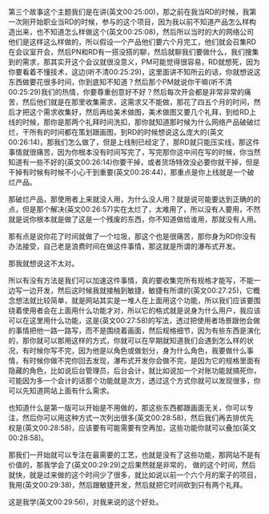 第三个故事这个主题我们是在讲(英文00:25:00)，那之前在我当RD的时候，我第一次刚开始职业当RD的时候，参与的这个项目，因为我以前不知道产品怎么样构造出来，也不知道怎么样做这个(英文00:25:08)，然后所以当时的大的网络公司他们是这样这么样做的，所以假设一个产品他们要六个月完工，他们就会召集RD在会议室开会，然后PN和RD有一搭没搭的聊，然后就聊我们要做什么，我们搜集到的需求，那其实开这个会议就很没意义，PM可能觉得很容易，RD就想死，因为你要看着不懂技术，这边(听不清00:25:29)，这里面讲不知所云的话，你就想说这东西做要花很多时间，你到底知不知道？然后那个PM就说你干嘛(听不清00:25:29)我们的热情，你要尊重创意好不好？然后每次开会都是非常非常的痛苦，然后他们就是在那里收集需求，这需求又不能做，那花了四五个月的时间，然后才把这个需求收集好，然后再给美术做图，美术做图又要几个礼拜，到给RD上线的时候，那你是那两个礼拜时间洗扣，那你就知道那时候为什么网络产品破破烂烂，干所有的时间都在策划跟画图，到RD的时候想说这么庞大的(英文00:26:14)，那我们怎么做了，但是上线制已经定了，那RD就只能压实线，那这件事情就很痛苦，因为你根本没有时间写完了，写完那你这中间在写的时候，你当然知道有一些不好的(英文00:26:14)你要干掉，或者货场特效没必要你就干掉，但是干掉有时候有时候不小心干到重要(英文00:26:44)，那重点是你上线就是一个破烂产品。

那破烂产品，那使用者上来就没人用，为什么没人用？就是说可能要达到正确的的点，但是那个解决(英文00:26:57)实在太烂了，太难用了，所以没有人要用，不然就是说你根本就是做了这是一个残废的东西，你不知道做给谁用，那就没有人用。

那有点是说你花了时间就做了一个垃圾，那这个也是很痛苦，那你身为RD你没有办法接受，自己老是浪费时间在做这件事情，那这就是所谓的瀑布式开发。

那我就想说这不太对。

所以有没有方法是我们可以加速这件事情，真的要收集完所有规格才能写，不能一边写一边开发，然后这时候我就接触到敏捷，敏捷有所谓的(英文00:27:25)，它概念想法就比较简单，就是网站其实是一堆人在上面用这个功能，所以我们应该要围绕着使用者会在上面用什么功能才对，所以它的格式就是说身为什么用户，我应该可以在这里用什么功能，这是(英文00:27:58)的写法，透过把使用者场景跟他会做的事情把他一路一路写，而不是围绕着画面，然后规格细节，因为有些东西是演化的，那你就可以那用这样的方式，你就可以在早期就知道我们会遇到怎么样的状况，有时候你写不完，因为他是以角色或做划分，身为什么角色，我要做什么事情，有时候你做不完你回去发现，瀑布式开发你会做不完，是因为它的规格里面有隐藏的角色，比如说后台管理员，后台会计，就比如说加一个对账功能就搞死你，可能因为多一个会计的话那个功能就是次方，透过这个方式你就可以发现很多，你可以先知道网站上面有什么需求。

也知道什么是第一版可以开始是不用做的，那这些东西都跟画面无关，你可以专注，然后你可以用这种方式一次列出很多(英文00:28:58)，然后我们再去排优先权是(英文00:28:58)，应该要有可能需要有空再加，这些功能你就可以叠加(英文00:28:58)。

那我们一开始就可以专注在最需要的工艺，也就是没有了这些功能，那网站不是有价值的，那我学会了(英文00:29:29)之后果然就是非常的， 做的这个时间，然后就快，就是过来做的这个时间少了很多，就比如说以前一个六个月的案子的项目，我用(英文00:29:38)，然后跟敏捷开发，然后就把它时间砍到只有两个礼拜。

这是我学(英文00:29:56)，对我来说的这个好处。
